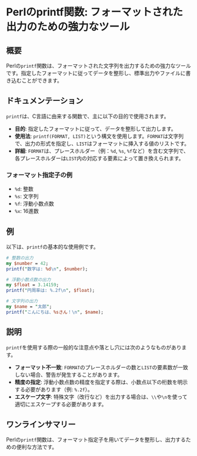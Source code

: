 <!--
Meta Description: # Perlのprintf関数: フォーマットされた出力のための強力なツール ## 概要 Perlの`printf`関数は、フォーマットされた文字列を出力するための強力なツールです。指定したフォーマットに従ってデータを整形し、標準出力やファイルに書き込むことができます。 ## ドキュメンテーション ...
Meta Keywords: printf, format, list, perlの, 関数は
-->

# Perlのprintf関数: フォーマットされた出力のための強力なツール

## 概要
Perlの`printf`関数は、フォーマットされた文字列を出力するための強力なツールです。指定したフォーマットに従ってデータを整形し、標準出力やファイルに書き込むことができます。

## ドキュメンテーション
`printf`は、C言語に由来する関数で、主に以下の目的で使用されます。

- **目的**: 指定したフォーマットに従って、データを整形して出力します。
- **使用法**: `printf(FORMAT, LIST)`という構文を使用します。`FORMAT`は文字列で、出力の形式を指定し、`LIST`はフォーマットに挿入する値のリストです。
- **詳細**: `FORMAT`は、プレースホルダー（例：`%d`, `%s`, `%f`など）を含む文字列で、各プレースホルダーは`LIST`内の対応する要素によって置き換えられます。

### フォーマット指定子の例
- `%d`: 整数
- `%s`: 文字列
- `%f`: 浮動小数点数
- `%x`: 16進数

## 例
以下は、`printf`の基本的な使用例です。

```perl
# 整数の出力
my $number = 42;
printf("数字は: %d\n", $number);

# 浮動小数点数の出力
my $float = 3.14159;
printf("円周率は: %.2f\n", $float);

# 文字列の出力
my $name = "太郎";
printf("こんにちは、%sさん！\n", $name);
```

## 説明
`printf`を使用する際の一般的な注意点や落とし穴には次のようなものがあります。

- **フォーマット不一致**: `FORMAT`のプレースホルダーの数と`LIST`の要素数が一致しない場合、警告が発生することがあります。
- **精度の指定**: 浮動小数点数の精度を指定する際は、小数点以下の桁数を明示する必要があります（例: `%.2f`）。
- **エスケープ文字**: 特殊文字（改行など）を出力する場合は、`\\`や`\n`を使って適切にエスケープする必要があります。

## ワンラインサマリー
Perlの`printf`関数は、フォーマット指定子を用いてデータを整形し、出力するための便利な方法です。
